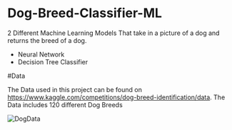 # Dog-Breed-Classifier-ML

2 Different Machine Learning Models That take in a picture of a dog and returns the breed of a dog. 

- Neural Network
- Decision Tree Classifier


#Data

The Data used in this project can be found on https://www.kaggle.com/competitions/dog-breed-identification/data.  The Data includes 120 different Dog Breeds

![DogData](https://user-images.githubusercontent.com/98774069/235496709-983b4f75-0053-45a4-b4b5-164cf9281acd.png)
